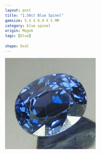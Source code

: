 ```yaml
---
layout: post
title: "1.50ct Blue Spinel"
gemsize: 5.5 X 6.9 X 5 MM
category: blue spinel
origin: Mogok
tags: [blue]

shape: Oval
---
```

![Spinel pic 1](/images/1.50-spinel-a.jpg)
